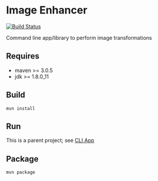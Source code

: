 # Image Enhancer

[![Build Status](https://travis-ci.org/jamesrr39/image-enhancer.svg?branch=master)](https://travis-ci.org/jamesrr39/image-enhancer)

Command line app/library to perform image transformations

## Requires

* maven >= 3.0.5
* jdk >= 1.8.0_11

## Build

    mvn install

## Run

This is a parent project; see [CLI App](cli-app/README.md)

## Package

    mvn package
